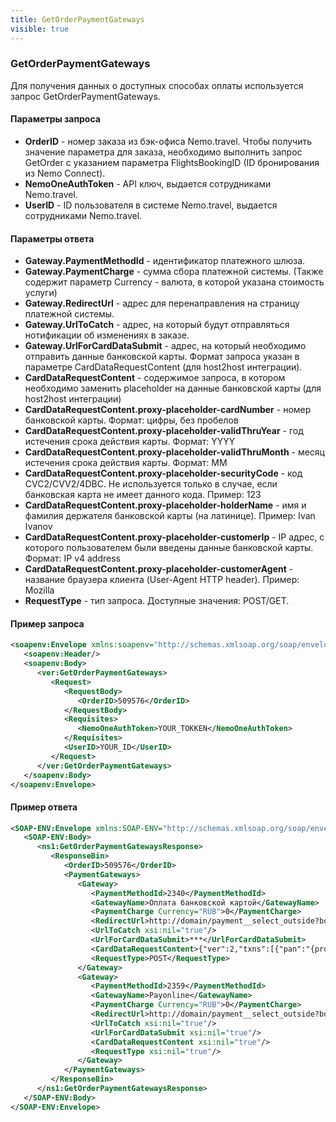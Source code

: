 ```yaml
---
title: GetOrderPaymentGateways
visible: true
---
```


### GetOrderPaymentGateways

Для получения данных о доступных способах оплаты используется запрос GetOrderPaymentGateways.
#### Параметры запроса
* **OrderID** - номер заказа из бэк-офиса Nemo.travel. Чтобы получить значение параметра для заказа, необходимо выполнить запрос GetOrder с указанием параметра FlightsBookingID (ID бронирования из Nemo Connect).
* **NemoOneAuthToken** - API ключ, выдается сотрудниками Nemo.travel.
* **UserID** - ID пользователя в системе Nemo.travel, выдается сотрудниками Nemo.travel.

#### Параметры ответа
* **Gateway.PaymentMethodId** - идентификатор платежного шлюза.
* **Gateway.PaymentCharge** - сумма сбора платежной системы. (Также содержит параметр Currency - валюта, в которой указана стоимость услуги)
* **Gateway.RedirectUrl** - адрес для перенаправления на страницу платежной системы.
* **Gateway.UrlToCatch** - адрес, на который будут отправляться нотификации об изменениях в заказе.
* **Gateway.UrlForCardDataSubmit** - адрес, на который необходимо отправить данные банковской карты. Формат запроса указан в параметре CardDataRequestContent (для host2host интеграции).
* **CardDataRequestContent** - содержимое запроса, в котором необходимо заменить placeholder на данные банковской карты (для host2host интеграции)
* **CardDataRequestContent.proxy-placeholder-cardNumber** - номер банковской карты. Формат: цифры, без пробелов 
* **CardDataRequestContent.proxy-placeholder-validThruYear** - год истечения срока действия карты. Формат: YYYY
* **CardDataRequestContent.proxy-placeholder-validThruMonth** - месяц истечения срока действия карты. Формат: MM
* **CardDataRequestContent.proxy-placeholder-securityCode** - код CVC2/CVV2/4DBC. Не используется только в случае, если банковская карта не имеет данного кода. Пример: 123
* **CardDataRequestContent.proxy-placeholder-holderName** - имя и фамилия держателя банковской карты (на латинице). Пример: Ivan Ivanov 
* **CardDataRequestContent.proxy-placeholder-customerIp** - IP адрес, с которого пользователем были введены данные банковской карты. Формат: IP v4 address
* **CardDataRequestContent.proxy-placeholder-customerAgent** - название браузера клиента (User-Agent HTTP header). Пример: Mozilla
* **RequestType** - тип запроса. Доступные значения: POST/GET.

#### Пример запроса
```xml
<soapenv:Envelope xmlns:soapenv="http://schemas.xmlsoap.org/soap/envelope/" xmlns:ver="***">
   <soapenv:Header/>
   <soapenv:Body>
      <ver:GetOrderPaymentGateways>
         <Request>
            <RequestBody>
               <OrderID>509576</OrderID>
            </RequestBody>
            <Requisites>
               <NemoOneAuthToken>YOUR_TOKKEN</NemoOneAuthToken>
            </Requisites>
            <UserID>YOUR_ID</UserID>
         </Request>
      </ver:GetOrderPaymentGateways>
   </soapenv:Body>
</soapenv:Envelope>
```
#### Пример ответа
```xml
<SOAP-ENV:Envelope xmlns:SOAP-ENV="http://schemas.xmlsoap.org/soap/envelope/" xmlns:ns1="***" xmlns:xsi="***">
   <SOAP-ENV:Body>
      <ns1:GetOrderPaymentGatewaysResponse>
         <ResponseBin>
            <OrderID>509576</OrderID>
            <PaymentGateways>
               <Gateway>
                  <PaymentMethodId>2340</PaymentMethodId>
                  <GatewayName>Оплата банковской картой</GatewayName>
                  <PaymentCharge Currency="RUB">0</PaymentCharge>
                  <RedirectUrl>http://domain/payment__select_outside?booking_id=509576&amp;one_time_booking_code=***&amp;method=2340</RedirectUrl>
                  <UrlToCatch xsi:nil="true"/>
                  <UrlForCardDataSubmit>***</UrlForCardDataSubmit>
                  <CardDataRequestContent>{"ver":2,"txns":[{"pan":"{proxy-placeholder-cardNumber}","exp":"{proxy-placeholder-validThruYear}{proxy-placeholder-validThruMonth}","cvv":"{proxy-placeholder-securityCode}","amt":***,"cy":"RUB","holder":"{proxy-placeholder-holderName}","phone":"+XXXXXXXXXXX","email":"XXX@XXX.XX"}],"device":{"ip":"{proxy-placeholder-customerIp}","agent":"{proxy-placeholder-customerAgent}"}}</CardDataRequestContent>
                  <RequestType>POST</RequestType>
               </Gateway>
               <Gateway>
                  <PaymentMethodId>2359</PaymentMethodId>
                  <GatewayName>Payonline</GatewayName>
                  <PaymentCharge Currency="RUB">0</PaymentCharge>
                  <RedirectUrl>http://domain/payment__select_outside?booking_id=509576&amp;one_time_booking_code=***&amp;method=2359</RedirectUrl>
                  <UrlToCatch xsi:nil="true"/>
                  <UrlForCardDataSubmit xsi:nil="true"/>
                  <CardDataRequestContent xsi:nil="true"/>
                  <RequestType xsi:nil="true"/>
               </Gateway>
            </PaymentGateways>
         </ResponseBin>
      </ns1:GetOrderPaymentGatewaysResponse>
   </SOAP-ENV:Body>
</SOAP-ENV:Envelope>
```